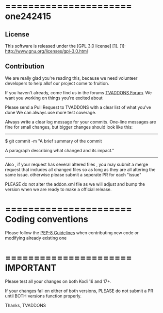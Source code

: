======================
one242415
======================

License
-------
This software is released under the [GPL 3.0 license] [1].
[1]: http://www.gnu.org/licenses/gpl-3.0.html

Contribution
------------


We are really glad you're reading this, because we need volunteer developers to help allof our project come to fruition.

If you haven't already, come find us in the forums [TVADDONS Forum](https://www.tvaddons.ag/forums). We want you working on things you're excited about

Please send a  Pull Request to TVADDONS with a clear list of what you've done  We can always use more test coverage. 

Always write a clear log message for your commits. One-line messages are fine for small changes, but bigger changes should look like this:
____________________________________________________
$ git commit -m "A brief summary of the commit


A paragraph describing what changed and its impact."
____________________________________________________
Also , if your request has several altered files , you may submit a merge request that includes all changed files so as long as they are all altering the same issue.
otherwise please submit a seperate PR for each "issue"

PLEASE do not alter the addon.xml file as we will adjust and bump the version when we are ready to make a official release.


======================
Coding conventions
======================


Please follow the [PEP-8 Guidelines](https://www.python.org/dev/peps/pep-0008) when contributing new code or modifying
already existing one


======================
IMPORTANT
======================

Please test all your changes on both Kodi 16 and 17+. 

If your changes fail on either of both versions, PLEASE do not submit a PR until BOTH versions function properly.


Thanks, TVADDONS
